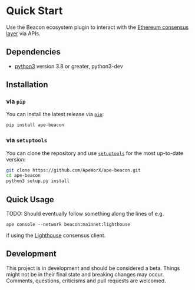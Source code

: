 # Quick Start

Use the Beacon ecosystem plugin to interact with the [Ethereum consensus layer](https://github.com/ethereum/beacon-APIs) via APIs.

## Dependencies

* [python3](https://www.python.org/downloads) version 3.8 or greater, python3-dev

## Installation

### via `pip`

You can install the latest release via [`pip`](https://pypi.org/project/pip/):

```bash
pip install ape-beacon
```

### via `setuptools`

You can clone the repository and use [`setuptools`](https://github.com/pypa/setuptools) for the most up-to-date version:

```bash
git clone https://github.com/ApeWorX/ape-beacon.git
cd ape-beacon
python3 setup.py install
```

## Quick Usage

TODO: Should eventually follow something along the lines of e.g.

```
ape console --network beacon:mainnet:lighthouse
```

if using the [Lighthouse](https://github.com/sigp/lighthouse) consensus client.

## Development

This project is in development and should be considered a beta.
Things might not be in their final state and breaking changes may occur.
Comments, questions, criticisms and pull requests are welcomed.
